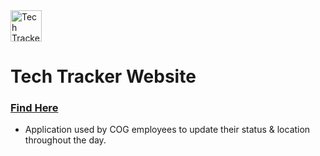 <img src="https://git.gibbyb.com/gib/Tech_Tracker_Web/raw/branch/master/public/images/tech_tracker_logo.png" alt="Tech Tracker Logo" width="50"/>

# Tech Tracker Website

### [Find Here](https://techtracker.gibbyb.com/)

- Application used by COG employees to update their status & location throughout the day.
